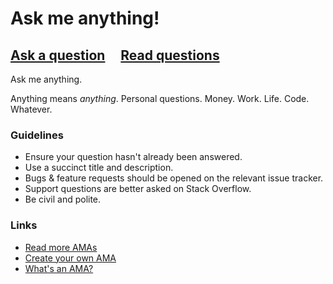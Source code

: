 # Ask me anything!
## [Ask a question](../../issues/new) &nbsp;&nbsp;&nbsp; [Read questions](../../issues)

Ask me anything.

Anything means *anything*. Personal questions. Money. Work. Life. Code. Whatever.

### Guidelines

- Ensure your question hasn't already been answered.
- Use a succinct title and description.
- Bugs & feature requests should be opened on the relevant issue tracker.
- Support questions are better asked on Stack Overflow.
- Be civil and polite.

### Links

- [Read more AMAs](https://github.com/sindresorhus/amas)
- [Create your own AMA](https://github.com/sindresorhus/amas/blob/main/create-ama.md)
- [What's an AMA?](https://en.wikipedia.org/wiki//r/IAmA)
